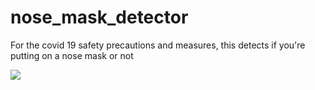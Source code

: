 # nose_mask_detector
For the covid 19 safety precautions and measures, this detects if you're putting on a nose mask or not

<img src = 'mask.png'/>

